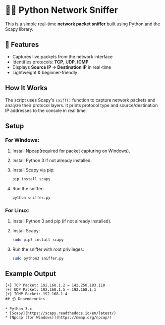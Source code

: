 # 🕵️‍♂️ Python Network Sniffer

This is a simple real-time **network packet sniffer** built using Python and the Scapy library.

## 🔧 Features

* Captures live packets from the network interface
* Identifies protocols: **TCP**, **UDP**, **ICMP**
* Displays **Source IP → Destination IP** in real-time
* Lightweight & beginner-friendly

## How It Works

The script uses Scapy's `sniff()` function to capture network packets and analyze their protocol layers. It prints protocol type and source/destination IP addresses to the console in real time.

##  Setup

### For Windows:

1. Install Npcap(required for packet capturing on Windows).
2. Install Python 3 if not already installed.
3. Install Scapy via pip:

   ```bash
   pip install scapy
   ```
4. Run the sniffer:

   ```bash
   python sniffer.py
   ```

### For Linux:

1. Install Python 3 and pip (if not already installed).
2. Install Scapy:

   ```bash
   sudo pip3 install scapy
   ```
3. Run the sniffer with root privileges:

   ```bash
   sudo python3 sniffer.py
   ```

## Example Output

```
[+] TCP Packet: 192.168.1.2 → 142.250.183.110
[+] UDP Packet: 192.168.1.5 → 192.168.1.1
[+] ICMP Packet: 192.168.1.4
## 📦 Dependencies

* Python 3.x
* [Scapy](https://scapy.readthedocs.io/en/latest/)
* [Npcap (for Windows)](https://nmap.org/npcap/)
